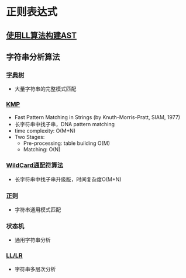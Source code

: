 # 正则表达式

## [使用LL算法构建AST](tokenizer.html)

## 字符串分析算法

### [字典树](trie.html)

- 大量字符串的完整模式匹配

### [KMP](KMP.html)

- Fast Pattern Matching in Strings (by Knuth-Morris-Pratt, SIAM, 1977)
- 长字符串中找子串，DNA pattern matching
- time complexity: O(M+N)
- Two Stages:
  - Pre-processing: table building O(M)
  - Matching: O(N)

### [WildCard通配符算法](wildcard.html)

- 长字符串中找子串升级版，时间复杂度O(M+N)

### 正则

- 字符串通用模式匹配

### 状态机

- 通用字符串分析

### [LL/LR](lr0.html)

- 字符串多层次分析
